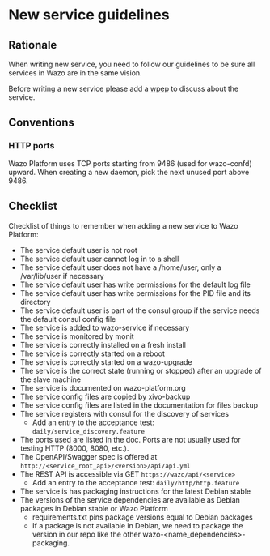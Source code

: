 # New service guidelines

## Rationale

When writing new service, you need to follow our guidelines to be sure all services in Wazo are in the same vision.

Before writing a new service please add a [wpep](https://github.com/wazo-platform/wpep) to discuss about the service.

## Conventions

### HTTP ports

Wazo Platform uses TCP ports starting from 9486 (used for wazo-confd) upward. When creating a new daemon, pick the next unused port above 9486.

## Checklist

Checklist of things to remember when adding a new service to Wazo Platform:

- The service default user is not root
- The service default user cannot log in to a shell
- The service default user does not have a /home/user, only a /var/lib/user if necessary
- The service default user has write permissions for the default log file
- The service default user has write permissions for the PID file and its directory
- The service default user is part of the consul group if the service needs the default consul config file
- The service is added to wazo-service if necessary
- The service is monitored by monit
- The service is correctly installed on a fresh install
- The service is correctly started on a reboot
- The service is correctly started on a wazo-upgrade
- The service is the correct state (running or stopped) after an upgrade of the slave machine
- The service is documented on wazo-platform.org
- The service config files are copied by xivo-backup
- The service config files are listed in the documentation for files backup
- The service registers with consul for the discovery of services
  - Add an entry to the acceptance test: `daily/service_discovery.feature`
- The ports used are listed in the doc. Ports are not usually used for testing HTTP (8000, 8080, etc.).
- The OpenAPI/Swagger spec is offered at `http://<service_root_api>/<version>/api/api.yml`
- The REST API is accessible via GET `https://wazo/api/<service>`
  - Add an entry to the acceptance test: `daily/http/http.feature`
- The service is has packaging instructions for the latest Debian stable
- The versions of the service dependencies are available as Debian packages in Debian stable or Wazo Platform
  - requirements.txt pins package versions equal to Debian packages
  - If a package is not available in Debian, we need to package the version in our repo like the other wazo-<name_dependencies>-packaging.
